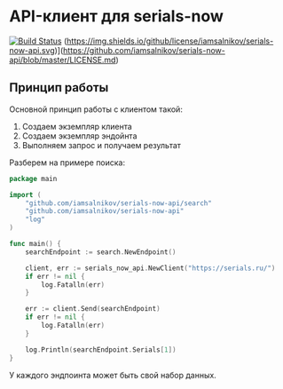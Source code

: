 API-клиент для serials-now
==========================
[![Build Status](https://travis-ci.org/iamsalnikov/serials-now-api.svg?branch=travis)](https://travis-ci.org/iamsalnikov/serials-now-api)
(https://img.shields.io/github/license/iamsalnikov/serials-now-api.svg)](https://github.com/iamsalnikov/serials-now-api/blob/master/LICENSE.md)

## Принцип работы

Основной принцип работы с клиентом такой:

1. Создаем экземпляр клиента
2. Создаем экземпляр эндойнта
3. Выполняем запрос и получаем результат

Разберем на примере поиска:

```go
package main

import (
	"github.com/iamsalnikov/serials-now-api/search"
	"github.com/iamsalnikov/serials-now-api"
	"log"
)

func main() {
	searchEndpoint := search.NewEndpoint()

	client, err := serials_now_api.NewClient("https://serials.ru/")
	if err != nil {
	    log.Fatalln(err)
	}

	err := client.Send(searchEndpoint)
	if err != nil {
		log.Fatalln(err)
	}

	log.Println(searchEndpoint.Serials[1])
}

```

У каждого эндпоинта может быть свой набор данных.